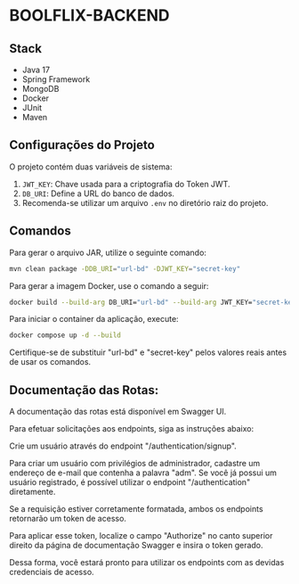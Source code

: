 # BOOLFLIX-BACKEND

## Stack
- Java 17
- Spring Framework
- MongoDB
- Docker
- JUnit
- Maven

## Configurações do Projeto

O projeto contém duas variáveis de sistema:
1. `JWT_KEY`: Chave usada para a criptografia do Token JWT.
2. `DB_URI`: Define a URL do banco de dados.
3. Recomenda-se utilizar um arquivo `.env` no diretório raiz do projeto.

## Comandos

Para gerar o arquivo JAR, utilize o seguinte comando:

```bash
mvn clean package -DDB_URI="url-bd" -DJWT_KEY="secret-key"
```
Para gerar a imagem Docker, use o comando a seguir:
```bash
docker build --build-arg DB_URI="url-bd" --build-arg JWT_KEY="secret-key" -t aluraflix-api .
```

Para iniciar o container da aplicação, execute:
```bash
docker compose up -d --build
```
Certifique-se de substituir "url-bd" e "secret-key" pelos valores reais antes de usar os comandos.

## Documentação das Rotas:

A documentação das rotas está disponível em Swagger UI.

Para efetuar solicitações aos endpoints, siga as instruções abaixo:

Crie um usuário através do endpoint "/authentication/signup".

Para criar um usuário com privilégios de administrador, cadastre um endereço de e-mail que contenha a palavra "adm".
Se você já possui um usuário registrado, é possível utilizar o endpoint "/authentication" diretamente.

Se a requisição estiver corretamente formatada, ambos os endpoints retornarão um token de acesso.

Para aplicar esse token, localize o campo "Authorize" no canto superior direito da página de documentação Swagger e insira o token gerado.

Dessa forma, você estará pronto para utilizar os endpoints com as devidas credenciais de acesso.
